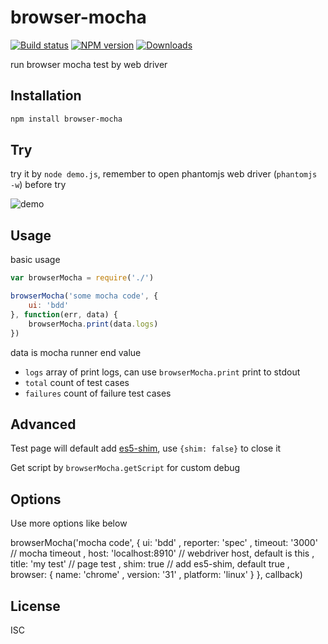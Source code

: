 browser-mocha
===

[![Build status][travis-image]][travis-url]
[![NPM version][npm-image]][npm-url]
[![Downloads][downloads-image]][downloads-url]

run browser mocha test by web driver

Installation
---

```sh
npm install browser-mocha
```

Try
---

try it by `node demo.js`, remember to open phantomjs web driver (`phantomjs -w`) before try

![demo](https://cloud.githubusercontent.com/assets/4565306/5872319/1529593c-a325-11e4-9841-223079da3135.png)


Usage
---

basic usage

```js
var browserMocha = require('./')

browserMocha('some mocha code', {
	ui: 'bdd'
}, function(err, data) {
	browserMocha.print(data.logs)
})
```

data is mocha runner end value

- `logs` array of print logs, can use `browserMocha.print` print to stdout
- `total` count of test cases
- `failures` count of failure test cases


Advanced
---

Test page will default add [es5-shim](https://github.com/es-shims/es5-shim), use `{shim: false}` to close it

Get script by `browserMocha.getScript` for custom debug


Options
---

Use more options like below

browserMocha('mocha code', {
	  ui: 'bdd'
	, reporter: 'spec'
	, timeout: '3000' // mocha timeout
	, host: 'localhost:8910' // webdriver host, default is this
	, title: 'my test' // page test
	, shim: true // add es5-shim, default true
	, browser: {
		  name: 'chrome'
		, version: '31'
		, platform: 'linux'
	}
}, callback)

License
---

ISC

[npm-image]: https://img.shields.io/npm/v/browser-mocha.svg?style=flat-square
[npm-url]: https://npmjs.org/package/browser-mocha
[travis-image]: https://img.shields.io/travis/chunpu/browser-mocha.svg?style=flat-square
[travis-url]: https://travis-ci.org/chunpu/browser-mocha
[downloads-image]: http://img.shields.io/npm/dm/browser-mocha.svg?style=flat-square
[downloads-url]: https://npmjs.org/package/browser-mocha
